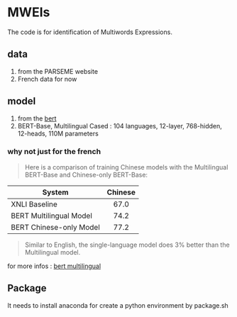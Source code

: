 # MWEIs

The code is for identification of Multiwords Expressions.

## data

1. from the PARSEME website
2. French data for now

## model

1. from the [bert](https://github.com/google-research/bert)
2. BERT-Base, Multilingual Cased  : 104 languages, 12-layer, 768-hidden, 12-heads, 110M parameters

### why not just for the french

> Here is a comparison of training Chinese models with the Multilingual BERT-Base and Chinese-only BERT-Base:

| System                  | Chinese |
| ----------------------- | :-----: |
| XNLI Baseline           |  67.0   |
| BERT Multilingual Model |  74.2   |
| BERT Chinese-only Model |  77.2   |
> Similar to English, the single-language model does 3% better than the Multilingual model.

for more infos : [bert multilingual](https://github.com/google-research/bert/blob/master/multilingual.md)

## Package

It needs to install anaconda for create a python environment by package.sh
